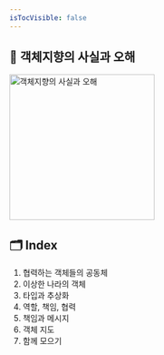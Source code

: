 ```yaml
---
isTocVisible: false
---
```


## 📗 객체지향의 사실과 오해

<img width="256" alt="객체지향의 사실과 오해" src="https://github.com/BOOK-SCAN/object-oriented-facts-and-misunderstandings/assets/68336833/efcc6cee-8d58-45e8-a7d2-af8e85b83795">
<br/>

## 🗂️ Index

1. 협력하는 객체들의 공동체
2. 이상한 나라의 객체
3. 타입과 추상화
4. 역할, 책임, 협력
5. 책임과 메시지
6. 객체 지도
7. 함께 모으기
